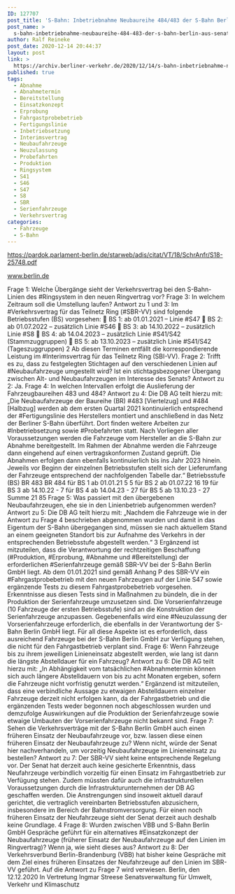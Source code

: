 ```yaml
---
ID: 127707
post_title: 'S-Bahn: Inbetriebnahme Neubaureihe 484/483 der S-Bahn Berlin, aus Senat'
post_name: >
  s-bahn-inbetriebnahme-neubaureihe-484-483-der-s-bahn-berlin-aus-senat
author: Ralf Reineke
post_date: 2020-12-14 20:44:37
layout: post
link: >
  https://archiv.berliner-verkehr.de/2020/12/14/s-bahn-inbetriebnahme-neubaureihe-484-483-der-s-bahn-berlin-aus-senat/
published: true
tags:
  - Abnahme
  - Abnahmetermin
  - Bereitstellung
  - Einsatzkonzept
  - Erprobung
  - Fahrgastprobebetrieb
  - Fertigungslinie
  - Inbetriebsetzung
  - Interimsvertrag
  - Neubaufahrzeuge
  - Neuzulassung
  - Probefahrten
  - Produktion
  - Ringsystem
  - S41
  - S46
  - S47
  - S8
  - SBR
  - Serienfahrzeuge
  - Verkehrsvertrag
categories:
  - Fahrzeuge
  - S-Bahn
---
```

https://pardok.parlament-berlin.de/starweb/adis/citat/VT/18/SchrAnfr/S18-25748.pdf

www.berlin.de

Frage 1:
Welche Übergänge sieht der Verkehrsvertrag bei den S-Bahn-Linien des #Ringsystem in den neuen
Ringvertrag vor?
Frage 3:
In welchem Zeitraum soll die Umstellung laufen?
Antwort zu 1 und 3:
Im #Verkehrsvertrag für das Teilnetz Ring (#SBR-VV) sind folgende Betriebsstufen (BS)
vorgesehen:
 BS 1: ab 01.01.2021 – Linie #S47
 BS 2: ab 01.07.2022 – zusätzlich Linie #S46
 BS 3: ab 14.10.2022 – zusätzlich Linie #S8
 BS 4: ab 14.04.2023 – zusätzlich Linie #S41/S42 (Stammzuggruppen)
 BS 5: ab 13.10.2023 – zusätzlich Linie #S41/S42 (Tageszuggruppen)
2
Ab diesen Terminen entfällt die korrespondierende Leistung im #Interimsvertrag für das
Teilnetz Ring (SBI-VV).
Frage 2:
Trifft es zu, dass zu festgelegten Stichtagen auf den verschiedenen Linien auf #Neubaufahrzeuge umgestellt
wird? Ist ein stichtagsbezogener Übergang zwischen Alt- und Neubaufahrzeugen im Interesse des Senats?
Antwort zu 2:
Ja.
Frage 4:
In welchen Intervallen erfolgt die Auslieferung der Fahrzeugbaureihen 483 und 484?
Antwort zu 4:
Die DB AG teilt hierzu mit:
„Die Neubaufahrzeuge der Baureihe (BR) #483 [Viertelzug] und #484 [Halbzug] werden ab
dem ersten Quartal 2021 kontinuierlich entsprechend der #Fertigungslinie des Herstellers
montiert und anschließend in das Netz der Berliner S-Bahn überführt. Dort finden weitere
Arbeiten zur #Inbetriebsetzung sowie #Probefahrten statt. Nach Vorliegen aller
Voraussetzungen werden die Fahrzeuge vom Hersteller an die S-Bahn zur Abnahme
bereitgestellt. Im Rahmen der Abnahme werden die Fahrzeuge dann eingehend auf einen
vertragskonformen Zustand geprüft. Die Abnahmen erfolgen dann ebenfalls kontinuierlich
bis ins Jahr 2023 hinein.
Jeweils vor Beginn der einzelnen Betriebsstufen stellt sich der Lieferumfang der
Fahrzeuge entsprechend der nachfolgenden Tabelle dar.“
Betriebsstufe (BS) BR
483
BR
484
für BS 1 ab 01.01.21 5 5
für BS 2 ab 01.07.22 16 19
für BS 3 ab 14.10.22 - 7
für BS 4 ab 14.04.23 - 27
für BS 5 ab 13.10.23 - 27
Summe 21 85
Frage 5:
Was passiert mit den übergebenen Neubaufahrzeugen, ehe sie in den Linienbetrieb aufgenommen werden?
Antwort zu 5:
Die DB AG teilt hierzu mit:
„Nachdem die Fahrzeuge wie in der Antwort zu Frage 4 beschrieben abgenommen
wurden und damit in das Eigentum der S-Bahn übergegangen sind, müssen sie nach
aktuellem Stand an einem geeigneten Standort bis zur Aufnahme des Verkehrs in der
entsprechenden Betriebsstufe abgestellt werden.“
3
Ergänzend ist mitzuteilen, dass die Verantwortung der rechtzeitigen Beschaffung
(#Produktion, #Erprobung, #Abnahme und #Bereitstellung) der erforderlichen #Serienfahrzeuge
gemäß SBR-VV bei der S-Bahn Berlin GmbH liegt. Ab dem 01.01.2021 sind gemäß
Anhang P des SBR-VV ein #Fahrgastprobebetrieb mit den neuen Fahrzeugen auf der Linie
S47 sowie ergänzende Tests zu diesem Fahrgastprobebetrieb vorgesehen. Erkenntnisse
aus diesen Tests sind in Maßnahmen zu bündeln, die in der Produktion der
Serienfahrzeuge umzusetzen sind. Die Vorserienfahrzeuge (10 Fahrzeuge der ersten
Betriebsstufe) sind an die Konstruktion der Serienfahrzeuge anzupassen. Gegebenenfalls
wird eine #Neuzulassung der Vorserienfahrzeuge erforderlich, die ebenfalls in der
Verantwortung der S-Bahn Berlin GmbH liegt. Für all diese Aspekte ist es erforderlich,
dass ausreichend Fahrzeuge bei der S-Bahn Berlin GmbH zur Verfügung stehen, die nicht
für den Fahrgastbetrieb verplant sind.
Frage 6:
Wenn Fahrzeuge bis zu ihrem jeweiligen Linieneinsatz abgestellt werden, wie lang ist dann die längste
Abstelldauer für ein Fahrzeug?
Antwort zu 6:
Die DB AG teilt hierzu mit:
„In Abhängigkeit vom tatsächlichen #Abnahmetermin können sich auch längere
Abstelldauern von bis zu acht Monaten ergeben, sofern die Fahrzeuge nicht vorfristig
genutzt werden.“
Ergänzend ist mitzuteilen, dass eine verbindliche Aussage zu etwaigen Abstelldauern
einzelner Fahrzeuge derzeit nicht erfolgen kann, da der Fahrgastbetrieb und die
ergänzenden Tests weder begonnen noch abgeschlossen wurden und demzufolge
Auswirkungen auf die Produktion der Serienfahrzeuge sowie etwaige Umbauten der
Vorserienfahrzeuge nicht bekannt sind.
Frage 7:
Sehen die Verkehrsverträge mit der S-Bahn Berlin GmbH auch einen früheren Einsatz der Neubaufahrzeuge
vor, bzw. lassen diese einen früheren Einsatz der Neubaufahrzeuge zu? Wenn nicht, würde der Senat hier
nachverhandeln, um vorzeitig Neubaufahrzeuge im Linieneinsatz zu bestellen?
Antwort zu 7:
Der SBR-VV sieht keine entsprechende Regelung vor. Der Senat hat derzeit auch keine
gesicherte Erkenntnis, dass Neufahrzeuge verbindlich vorzeitig für einen Einsatz im
Fahrgastbetrieb zur Verfügung stehen. Zudem müssten dafür auch die infrastrukturellen
Voraussetzungen durch die Infrastrukturunternehmen der DB AG geschaffen werden. Die
Anstrengungen sind insoweit aktuell darauf gerichtet, die vertraglich vereinbarten
Betriebsstufen abzusichern, insbesondere im Bereich der Bahnstromversorgung. Für
einen noch früheren Einsatz der Neufahrzeuge sieht der Senat derzeit auch deshalb keine
Grundlage.
4
Frage 8:
Wurden zwischen VBB und S-Bahn Berlin GmbH Gespräche geführt für ein alternatives #Einsatzkonzept der
Neubaufahrzeuge (früherer Einsatz der Neubaufahrzeuge auf den Linien im Ringvertrag)? Wenn ja, wie
sieht dieses aus?
Antwort zu 8:
Der Verkehrsverbund Berlin-Brandenburg (VBB) hat bisher keine Gespräche mit dem Ziel
eines früheren Einsatzes der Neufahrzeuge auf den Linien im SBR-VV geführt. Auf die
Antwort zu Frage 7 wird verwiesen.
Berlin, den 12.12.2020
In Vertretung
Ingmar Streese
Senatsverwaltung für
Umwelt, Verkehr und Klimaschutz